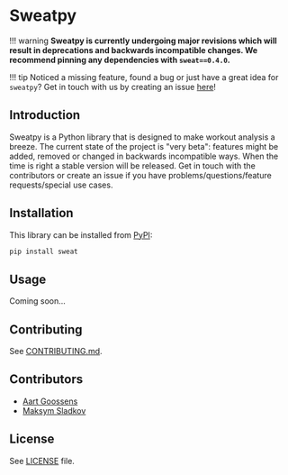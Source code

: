 # Sweatpy

!!! warning
    **Sweatpy is currently undergoing major revisions which will result in deprecations and backwards incompatible changes. We recommend pinning any dependencies with `sweat==0.4.0`.**

!!! tip
    Noticed a missing feature, found a bug or just have a great idea for `sweatpy`? Get in touch with us by creating an issue [here](https://github.com/GoldenCheetah/sweatpy/issues/new)!


## Introduction
Sweatpy is a Python library that is designed to make workout analysis a breeze. The current state of the project is "very beta": features might be added, removed or changed in backwards incompatible ways. When the time is right a stable version will be released. Get in touch with the contributors or create an issue if you have problems/questions/feature requests/special use cases.

## Installation
This library can be installed from [PyPI](https://pypi.org/):
```bash
pip install sweat
```

## Usage
Coming soon...

## Contributing
See [CONTRIBUTING.md](CONTRIBUTING.md).

## Contributors
- [Aart Goossens](https://github.com/AartGoossens)
- [Maksym Sladkov](https://github.com/sladkovm)

## License
See [LICENSE](LICENSE) file.
